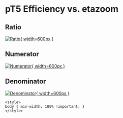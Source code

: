 # pT5 Efficiency vs. etazoom

## Ratio

[![Ratio](../mtv/var/pT5_eff_etazoom.png){ width=600px }](../mtv/var/pT5_eff_etazoom.pdf)

## Numerator

[![Numerator](../mtv/num/pT5_eff_etazoom_num.png){ width=600px }](../mtv/num/pT5_eff_etazoom_num.pdf)

## Denominator

[![Denominator](../mtv/den/pT5_eff_etazoom_den.png){ width=600px }](../mtv/den/pT5_eff_etazoom_den.pdf)


``` {=html}
<style>
body { min-width: 100% !important; }
</style>
```

